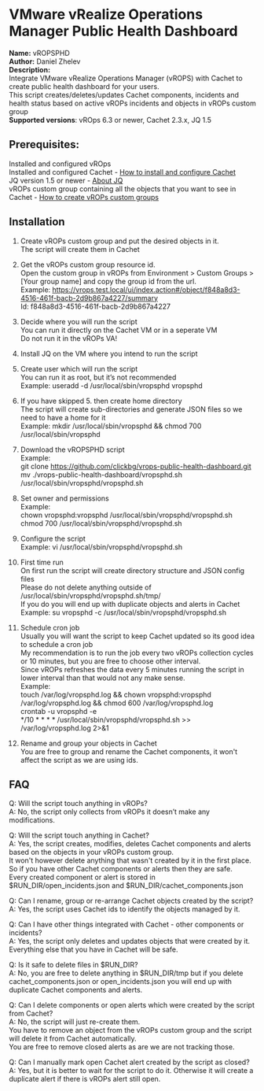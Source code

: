 # VMware vRealize Operations Manager Public Health Dashboard
**Name:** vROPSPHD  
**Author:** Daniel Zhelev  
**Description:**  
Integrate VMware vRealize Operations Manager (vROPS) with Cachet to create public health dashboard for your users.  
This script creates/deletes/updates Cachet components, incidents and health status based on active vROPs incidents and objects in vROPs custom group  
**Supported versions**: vROps 6.3 or newer, Cachet 2.3.x, JQ 1.5  


## Prerequisites:
Installed and configured vROps  
Installed and configured Cachet - [How to install and configure Cachet](https://docs.cachethq.io/v1.0/docs/installing-cachet)  
JQ version 1.5 or newer - [About JQ](https://stedolan.github.io/jq/)  
vROPs custom group containing all the objects that you want to see in Cachet - [How to create vROPs custom groups](https://blogs.vmware.com/management/2016/07/organizing-your-vmware-vrealize-operations-environment-with-custom-groups.html)  

## Installation
1. Create vROPs custom group and put the desired objects in it.  
The script will create them in Cachet

2. Get the vROPs custom group resource id.  
Open the custom group in vROPs from Environment > Custom Groups > [Your group name] and copy the group id from the url.  
Example: https://vrops.test.local/ui/index.action#/object/f848a8d3-4516-461f-bacb-2d9b867a4227/summary  
Id: f848a8d3-4516-461f-bacb-2d9b867a4227  

3. Decide where you will run the script  
You can run it directly on the Cachet VM or in a seperate VM  
Do not run it in the vROPs VA!  

4. Install JQ on the VM where you intend to run the script  

5. Create user which will run the script  
You can run it as root, but it’s not recommended  
Example: useradd -d /usr/local/sbin/vropsphd vropsphd  

6. If you have skipped 5. then create home directory  
The script will create sub-directories and generate JSON files so we need to have a home for it  
Example: mkdir /usr/local/sbin/vropsphd && chmod 700 /usr/local/sbin/vropsphd  

7. Download the vROPSPHD script  
Example:  
git clone https://github.com/clickbg/vrops-public-health-dashboard.git  
mv ./vrops-public-health-dashboard/vropsphd.sh /usr/local/sbin/vropsphd/vropsphd.sh  

8. Set owner and permissions  
Example:  
chown vropsphd:vropsphd /usr/local/sbin/vropsphd/vropsphd.sh  
chmod 700 /usr/local/sbin/vropsphd/vropsphd.sh  

9. Configure the script  
Example: vi /usr/local/sbin/vropsphd/vropsphd.sh  

10. First time run  
On first run the script will create directory structure and JSON config files  
Please do not delete anything outside of /usr/local/sbin/vropsphd/vropsphd.sh/tmp/  
If you do you will end up with duplicate objects and alerts in Cachet  
Example: su vropsphd -c /usr/local/sbin/vropsphd/vropsphd.sh  

11. Schedule cron job  
Usually you will want the script to keep Cachet updated so its good idea to schedule a cron job  
My recommendation is to run the job every two vROPs collection cycles or 10 minutes, but you are free to choose other interval.  
Since vROPs refreshes the data every 5 minutes running the script in lower interval than that would not any make sense.  
Example:  
touch /var/log/vropsphd.log && chown vropsphd:vropsphd /var/log/vropsphd.log && chmod 600 /var/log/vropsphd.log  
crontab -u vropsphd -e  
*/10 * * * * /usr/local/sbin/vropsphd/vropsphd.sh >> /var/log/vropsphd.log 2>&1  

12. Rename and group your objects in Cachet  
You are free to group and rename the Cachet components, it won't affect the script as we are using ids.  

## FAQ
Q: Will the script touch anything in vROPs?  
A: No, the script only collects from vROPs it doesn’t make any modifications.

Q: Will the script touch anything in Cachet?  
A: Yes, the script creates, modifies, deletes Cachet components and alerts based on the objects in your vROPs custom group.  
It won't however delete anything that wasn't created by it in the first place.  
So if you have other Cachet components or alerts then they are safe.  
Every created component or alert is stored in $RUN_DIR/open_incidents.json and $RUN_DIR/cachet_components.json  

Q: Can I rename, group or re-arrange Cachet objects created by the script?  
A: Yes, the script uses Cachet ids to identify the objects managed by it.  

Q: Can I have other things integrated with Cachet - other components or incidents?  
A: Yes, the script only deletes and updates objects that were created by it.  
Everything else that you have in Cachet will be safe.  

Q: Is it safe to delete files in $RUN_DIR?  
A: No, you are free to delete anything in $RUN_DIR/tmp but if you delete cachet_components.json or open_incidents.json you will end up with duplicate Cachet components and alerts.  

Q: Can I delete components or open alerts which were created by the script from Cachet?  
A: No, the script will just re-create them.  
You have to remove an object from the vROPs custom group and the script will delete it from Cachet automatically.  
You are free to remove closed alerts as are we are not tracking those.

Q: Can I manually mark open Cachet alert created by the script as closed?  
A: Yes, but it is better to wait for the script to do it. Otherwise it will create a duplicate alert if there is vROPs alert still open.  

